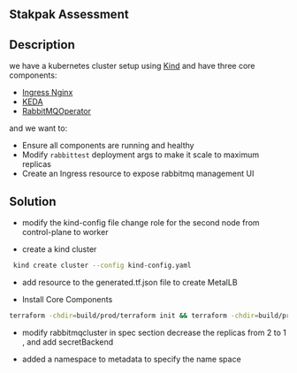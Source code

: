 ## Stakpak Assessment 

## Description
we have a kubernetes cluster setup using [Kind](https://kind.sigs.k8s.io/) and have three core components:
- [Ingress Nginx](https://kubernetes.github.io/ingress-nginx/)
- [KEDA](https://keda.sh/)
- [RabbitMQOperator](https://www.rabbitmq.com/kubernetes/operator/operator-overview)

and we want to:

- Ensure all components are running and healthy
- Modify `rabbittest` deployment args to make it scale to maximum replicas
- Create an Ingress resource to expose rabbitmq management UI 

## Solution

- modify the kind-config file change role for the second node from control-plane to worker 

- create a kind cluster
 ```bash
  kind create cluster --config kind-config.yaml
  ```

- add resource to the generated.tf.json file to create MetalLB 

-  Install Core Components
```bash
terraform -chdir=build/prod/terraform init && terraform -chdir=build/prod/terraform apply
``` 

- modify rabbitmqcluster in spec section decrease the replicas from 2 to 1 , and add secretBackend 

- added a namespace to metadata to specify the name space 

